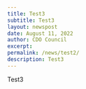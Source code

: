 ```yaml
---
title: Test3
subtitle: Test3
layout: newspost
date: August 11, 2022
author: CDO Council
excerpt: 
permalink: /news/test2/
description: Test3 
---
```

Test3